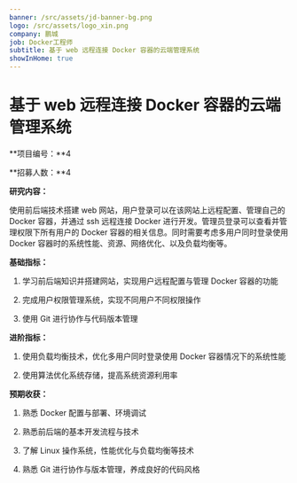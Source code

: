 ```yaml
---
banner: /src/assets/jd-banner-bg.png
logo: /src/assets/logo_xin.png
company: 鹏城
job: Docker工程师
subtitle: 基于 web 远程连接 Docker 容器的云端管理系统
showInHome: true
---
```


# 基于 web 远程连接 Docker 容器的云端管理系统

**项目编号：**4

**招募人数：**4

**研究内容：**

使用前后端技术搭建 web 网站，用户登录可以在该网站上远程配置、管理自己的 Docker 容器，并通过 ssh 远程连接 Docker 进行开发。管理员登录可以查看并管理权限下所有用户的 Docker 容器的相关信息。同时需要考虑多用户同时登录使用 Docker 容器时的系统性能、资源、网络优化、以及负载均衡等。 

**基础指标：**

1. 学习前后端知识并搭建网站，实现用户远程配置与管理 Docker 容器的功能
 
2. 完成用户权限管理系统，实现不同用户不同权限操作
 
3. 使用 Git 进行协作与代码版本管理
 
**进阶指标：**
 
1. 使用负载均衡技术，优化多用户同时登录使用 Docker 容器情况下的系统性能
 
2. 使用算法优化系统存储，提高系统资源利用率
 
**预期收获：**
 
1. 熟悉 Docker 配置与部署、环境调试
 
2. 熟悉前后端的基本开发流程与技术
 
3. 了解 Linux 操作系统，性能优化与负载均衡等技术
 
4. 熟悉 Git 进行协作与版本管理，养成良好的代码风格
